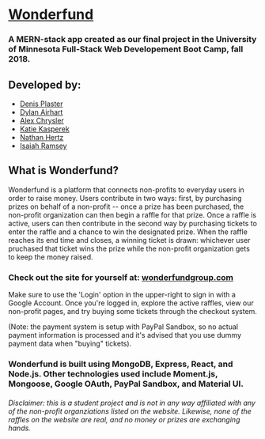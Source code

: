 # [Wonderfund](www.wonderfundgroup.com)

### A MERN-stack app created as our final project in the University of Minnesota Full-Stack Web Developement Boot Camp, fall 2018.

## Developed by:
* [Denis Plaster](https://github.com/denisplaster)
* [Dylan Airhart](https://github.com/nfgrawker)
* [Alex Chrysler](https://github.com/Alex-Chrysler)
* [Katie Kasperek](https://github.com/kkasperek)
* [Nathan Hertz](https://github.com/hertz043)
* [Isaiah Ramsey](https://github.com/Iramsey0418)

## What is Wonderfund?
Wonderfund is a platform that connects non-profits to everyday users in order to raise money. Users contribute in two ways: first, by purchasing prizes on behalf of a non-profit -- once a prize has been purchased, the non-profit organization can then begin a raffle for that prize. Once a raffle is active, users can then contribute in the second way by purchasing tickets to enter the raffle and a chance to win the designated prize. When the raffle reaches its end time and closes, a winning ticket is drawn: whichever user pruchased that ticket wins the prize while the non-profit organization gets to keep the money raised.

### Check out the site for yourself at: [wonderfundgroup.com](www.wonderfundgroup.com)
Make sure to use the 'Login' option in the upper-right to sign in with a Google Account. Once you're logged in, explore the active raffles, view our non-profit pages, and try buying some tickets through the checkout system.

(Note: the payment system is setup with PayPal Sandbox, so no actual payment information is processed and it's advised that you use dummy payment data when "buying" tickets).

### Wonderfund is built using MongoDB, Express, React, and Node.js. Other technologies used include Moment.js, Mongoose, Google OAuth, PayPal Sandbox, and Material UI.

###### *Disclaimer*: this is a student project and is not in any way affiliated with any of the non-profit organziations listed on the website. Likewise, none of the raffles on the website are real, and no money or prizes are exchanging hands.
